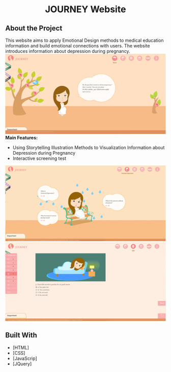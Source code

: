 
<h1 align="center" id="top">JOURNEY Website</h1>

## About the Project
This website aims to apply Emotional Design methods to medical education information and build emotional connections with users. The website introduces information about depression during pregnancy.
<br/>
![](journey.jpg)
**Main Features:**

* Using Storytelling Illustration Methods to Visualization Information about Depression during Pregnancy 
* Interactive screening test

![](quiz-2.jpg)
![](quiz-3.jpg)



## Built With

- [HTML]
- [CSS]
- [JavaScrip]
- [JQuery]
